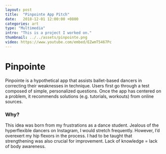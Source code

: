 ```yaml
---
layout: post
title:  "Pinpointe App Pitch"
date:   2018-12-01 12:00:00 +0800
categories: art
type: "Multimedia"
intro: "This is a project I worked on."
thumbnail: ../../assets/pinpointe.png
video: https://www.youtube.com/embed/EZwmT5467Pc
---
```


# Pinpointe
Pinpointe is a hypothetical app that assists ballet-based dancers in correcting their weaknesses in technique. Users first go through a test composed of simple, personalized questions. Once the app has centered on a problem, it recommends solutions (e.g. tutorials, workouts) from online sources. 

### Why?
This idea was born from my frustrations as a dance student. Jealous of the hyperflexible dancers on Instagram, I would stretch frequently. However, I’d overexert my hip flexors in the process. I had to be taught that strengthening was also crucial for improvement. Lack of knowledge = lack of body awareness. 
